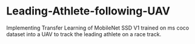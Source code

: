 # Leading-Athlete-following-UAV
 Implementing Transfer Learning of MobileNet SSD V1 trained on ms coco dataset into a UAV to track the leading athlete on a race track.
